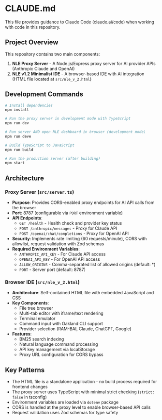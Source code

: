 # CLAUDE.md

This file provides guidance to Claude Code (claude.ai/code) when working with code in this repository.

## Project Overview

This repository contains two main components:

1. **NLE Proxy Server** - A Node.js/Express proxy server for AI provider APIs (Anthropic Claude and OpenAI)
2. **NLE v1.2 Minimalist IDE** - A browser-based IDE with AI integration (HTML file located at `src/nle_v_2.html`)

## Development Commands

```bash
# Install dependencies
npm install

# Run the proxy server in development mode with TypeScript
npm run dev

# Run server AND open NLE dashboard in browser (development mode)
npm run deve

# Build TypeScript to JavaScript
npm run build

# Run the production server (after building)
npm start
```

## Architecture

### Proxy Server (`src/server.ts`)
- **Purpose**: Provides CORS-enabled proxy endpoints for AI API calls from the browser
- **Port**: 8787 (configurable via `PORT` environment variable)
- **API Endpoints**:
  - `GET /health` - Health check and provider key status
  - `POST /anthropic/messages` - Proxy for Claude API
  - `POST /openai/chat/completions` - Proxy for OpenAI API
- **Security**: Implements rate limiting (60 requests/minute), CORS with allowlist, request validation with Zod schemas
- **Required Environment Variables**:
  - `ANTHROPIC_API_KEY` - For Claude API access
  - `OPENAI_API_KEY` - For OpenAI API access
  - `ALLOW_ORIGINS` - Comma-separated list of allowed origins (default: *)
  - `PORT` - Server port (default: 8787)

### Browser IDE (`src/nle_v_2.html`)
- **Architecture**: Self-contained HTML file with embedded JavaScript and CSS
- **Key Components**:
  - File tree browser
  - Multi-tab editor with iframe/text rendering
  - Terminal emulator
  - Command input with Oakland CLI support
  - Provider selection (RAM-BAI, Claude, ChatGPT, Google)
- **Features**:
  - BM25 search indexing
  - Natural language command processing
  - API key management via localStorage
  - Proxy URL configuration for CORS bypass

## Key Patterns

- The HTML file is a standalone application - no build process required for frontend changes
- The proxy server uses TypeScript with minimal strict checking (`strict: false` in tsconfig)
- Environment variables are loaded via `dotenv` package
- CORS is handled at the proxy level to enable browser-based API calls
- Request validation uses Zod schemas for type safety